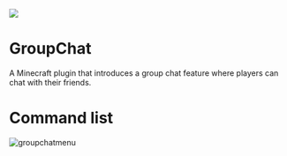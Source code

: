 ![](https://cdn.discordapp.com/attachments/671974562568601600/806601820033515560/Untitled_Artwork.png) 
# GroupChat

A Minecraft plugin that introduces a group chat feature where players can chat with their friends.

# Command list
![groupchatmenu](https://user-images.githubusercontent.com/60233722/97819309-5485cd00-1c6d-11eb-9520-b947ab7ef190.PNG)
